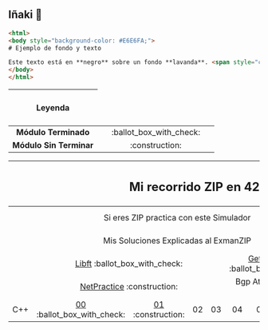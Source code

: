 ## Iñaki 👋

```html
<html>
<body style="background-color: #E6E6FA;">
# Ejemplo de fondo y texto

Este texto está en **negro** sobre un fondo **lavanda**. <span style="color: black;">¡Texto negro!</span>
</body>
</html>
```

<table>
    <thead>
        <tr>
            <th align="center"><h4>Leyenda</h4></th> 
        </tr> 
    </thead>
    <tbody>
        <tr> 
            <td align="center" ><strong>Módulo Terminado</strong></td> 
            <td align="center">&emsp; :ballot_box_with_check: &emsp;</td>
        </tr>
        <tr> 
            <td align="center" ><strong>Módulo Sin Terminar</strong></td> 
            <td align="center">&emsp; :construction: &emsp;</td>
        </tr>     
    </tbody>
</table>

<table>
    <thead>
        <tr>
            <th align="center" colspan="13"><h2>Mi recorrido ZIP en 42 Urduliz</h2></th> 
        </tr> 
    </thead>
    <tbody>
        <tr>
            <td>&nbsp;</td>  
            <td align="center" colspan="8">Si eres ZIP practica con este Simulador</td> 
            <td align="center" colspan="4"><a href="https://github.com/inakilastra/ExamZIP" target="_blank">ExamZIP</a> :ballot_box_with_check:</td>
        </tr>
        <tr> 
            <td>&nbsp;</td>
            <td align="center" colspan="8">Mis Soluciones Explicadas al ExmanZIP</td> 
            <td align="center" colspan="4"><a href="https://github.com/inakilastra/Mi_Exman_ZIP" target="_blank">Mi Exam ZIP</a> :ballot_box_with_check:</td>
        </tr>  
        <tr>
            <td rowspan="2">&nbsp;</td>
            <td align="center" colspan="4"><a href="https://github.com/inakilastra/Libft" target="_blank">Libft</a> :ballot_box_with_check:</td> 
            <td align="center" colspan="4"><a href="https://github.com/inakilastra/Get_Next_Line" target="_blank">Get Next Line</a> :ballot_box_with_check:</td> 
            <td align="center" colspan="4"><a href="https://github.com/inakilastra/Born2beroot" target="_blank">Born2beroot</a> :ballot_box_with_check:</td> 
        </tr>
        <tr>
            <td align="center" colspan="4"><a href="https://github.com/inakilastra/NetPractice" target="_blank">NetPractice</a> :construction:</td> 
            <td align="center" colspan="8">Bgp At Doors of Autonomous Systems is Simple BADASS</td> 
        </tr>
        <tr>
            <td align="center">C++</td> 
            <td align="center"><a href="https://github.com/inakilastra/CPP00" target="_blank">00</a> :ballot_box_with_check:</td>
            <td align="center"><a href="https://github.com/inakilastra/CPP01" target="_blank">01</a> :construction:</td>
            <td align="center">02</td>
            <td align="center">03</td>
            <td align="center">04</td>
            <td align="center">05</td>
            <td align="center">06</td>
            <td align="center">07</td>
            <td align="center">08</td>
            <td align="center">09</td>
            <td align="center">webserv</td>
            <td align="center">ft_irc</td>
        </tr>      
    </tbody>
</table>



<!--
**inakilastra/inakilastra** is a ✨ _special_ ✨ repository because its `README.md` (this file) appears on your GitHub profile.

Here are some ideas to get you started:

- 🔭 I’m currently working on ...
- 🌱 I’m currently learning ...
- 👯 I’m looking to collaborate on ...
- 🤔 I’m looking for help with ...
- 💬 Ask me about ...
- 📫 How to reach me: ...
- 😄 Pronouns: ...
- ⚡ Fun fact: ...
-->
